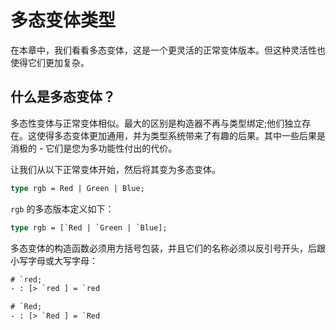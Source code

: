 # 多态变体类型

在本章中，我们看看多态变体，这是一个更灵活的正常变体版本。但这种灵活性也使得它们更加复杂。

## 什么是多态变体？

多态性变体与正常变体相似。最大的区别是构造器不再与类型绑定;他们独立存在。这使得多态变体更加通用，并为类型系统带来了有趣的后果。其中一些后果是消极的 - 它们是您为多功能性付出的代价。

让我们从以下正常变体开始，然后将其变为多态变体。

```ocaml
type rgb = Red | Green | Blue;
```

`rgb` 的多态版本定义如下：

```ocaml
type rgb = [`Red | `Green | `Blue];
```

多态变体的构造函数必须用方括号包装，并且它们的名称必须以反引号开头，后跟小写字母或大写字母：

```ocaml
# `red;
- : [> `red ] = `red

# `Red;
- : [> `Red ] = `Red
```